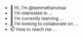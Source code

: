 - 👋 Hi, I’m @tammatharunsai
- 👀 I’m interested in ...
- 🌱 I’m currently learning ...
- 💞️ I’m looking to collaborate on ...
- 📫 How to reach me ...

<!---
tammatharunsai/tammatharunsai is a ✨ special ✨ repository because its `README.md` (this file) appears on your GitHub profile.
You can click the Preview link to take a look at your changes.
--->
